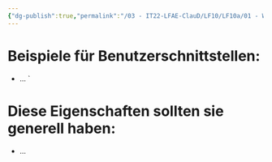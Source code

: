 ```yaml
---
{"dg-publish":true,"permalink":"/03 - IT22-LFAE-ClauD/LF10/LF10a/01 - Was ist das eigentlich, eine Benutzerschnittstelle/","noteIcon":""}
---
```



# Beispiele für Benutzerschnittstellen:

* ...
  `

# Diese Eigenschaften sollten sie generell haben:

* ...
